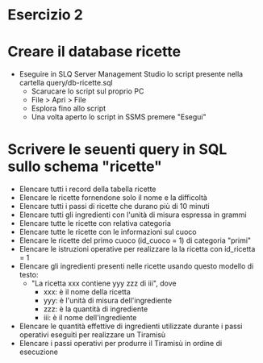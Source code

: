 # Esercizio 2

# Creare il database ricette

- Eseguire in SLQ Server Management Studio lo script presente nella cartella query/db-ricette.sql
  - Scarucare lo script sul proprio PC
  - File > Apri > File
  - Esplora fino allo script 
  - Una volta aperto lo script in SSMS premere "Esegui"

# Scrivere le seuenti query in SQL sullo schema "ricette"

- Elencare tutti i record della tabella ricette
- Elencare le ricette fornendone solo il nome e la difficoltà
- Elencare tutti i passi di ricette che durano più di 10 minuti
- Elencare tutti gli ingredienti con l'unità di misura espressa in grammi
- Elencare tutte le ricette con relativa categoria
- Elencare tutte le ricette con le informazioni sul cuoco
- Elencare le ricette del primo cuoco (id_cuoco = 1) di categoria "primi"
- Elencare le istruzioni operative per realizzare la la ricetta con id_ricetta = 1
- Elencare gli ingredienti presenti nelle ricette usando questo modello di testo:
  - "La ricetta xxx contiene yyy zzz di iii", dove
    - xxx: è il nome della ricetta
    - yyy: è l'unità di misura dell'ingrediente
    - zzz: è la quantità di ingrediente
    - iii: è il nome dell'ingrediente
- Elencare le quantità effettive di ingredienti utilizzate durante i passi operativi eseguiti per realizzare un Tiramisù
- Elencare i passi operativi per produrre il Tiramisù in ordine di esecuzione
